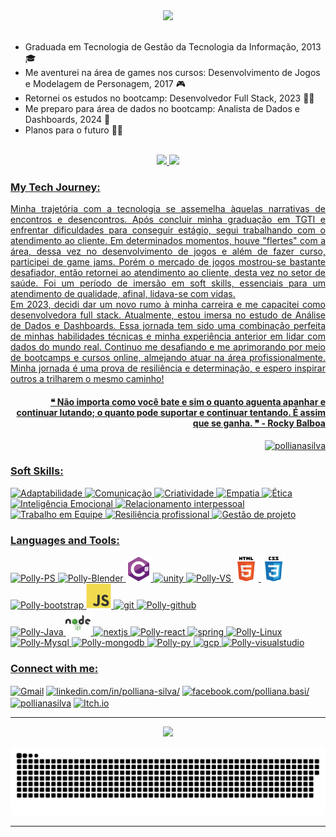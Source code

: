 <img align="right">
<div align="center">
  <a href="https://git.io/typing-svg">
    <img src="https://readme-typing-svg.herokuapp.com?font=Poppins&size=30&color=F7A7E8&center=true&vCenter=true&width=500&lines=Hello+World!👾;I'm+Polliana+😄;Welcome+to+my+Github+🫶;I'm+Data+Analysis+😇">
  </a>
</div><br>

- Graduada em Tecnologia de Gestão da Tecnologia da Informação, 2013 🎓
- Me aventurei na área de games nos cursos: Desenvolvimento de Jogos e Modelagem de Personagem, 2017 🎮
- Retornei os estudos no bootcamp: Desenvolvedor Full Stack, 2023 👩‍💻
- Me preparo para área de dados no bootcamp: Analista de Dados e Dashboards, 2024 🎲
- Planos para o futuro 🏋️‍♀️
  
<br>
<div align = "center">  
<a href="https://github.com/pollianasilva">
<img loading="lazy" height="180em" src="https://github-readme-stats.vercel.app/api/top-langs/?username=pollianasilva&layout=compact&langs_count=7&theme=dracula&title_color=F7A7E8"/>
<img loading="lazy" height="180em" src="https://github-readme-stats.vercel.app/api?username=pollianasilva&show_icons=true&theme=dracula&include_all_commits=true&count_private=true&title_color=F7A7E8"/>
</div>  
<h3 align="left">My Tech Journey:</h3> 
<p align="justify">Minha trajetória com a tecnologia se assemelha àquelas narrativas de encontros e desencontros. Após concluir minha graduação em TGTI e enfrentar dificuldades para conseguir estágio, segui trabalhando com o atendimento ao cliente. Em determinados momentos, houve "flertes" com a área, dessa vez no desenvolvimento de jogos e além de fazer curso, participei de game jams. Porém o mercado de jogos mostrou-se bastante desafiador, então retornei ao atendimento ao cliente, desta vez no setor de saúde. Foi um período de imersão em soft skills, essenciais para um atendimento de qualidade, afinal, lidava-se com vidas.<br>
Em 2023, decidi dar um novo rumo à minha carreira e me capacitei como desenvolvedora full stack. Atualmente, estou imersa no estudo de Análise de Dados e Dashboards. Essa jornada tem sido uma combinação perfeita de minhas habilidades técnicas e minha experiência anterior em lidar com dados do mundo real. Continuo me desafiando e me aprimorando por meio de bootcamps e cursos online, almejando atuar na área profissionalmente.
Minha jornada é uma prova de resiliência e determinação, e espero inspirar outros a trilharem o mesmo caminho!</p>
<h4 align="right">❝ Não importa como você bate e sim o quanto aguenta apanhar e continuar lutando; o quanto pode suportar e continuar tentando. É assim que se ganha. ❞ - Rocky Balboa</h4>
<p align="right"> <img src="https://komarev.com/ghpvc/?username=pollianasilva&label=Profile%20views&color=F7A7E8&style=flat" alt="pollianasilva" /> </p>

<h3 align="left">Soft Skills:</h3> 

![Adaptabilidade](https://img.shields.io/badge/Adaptabilidade-440154?style=for-the-badge&logoColor=white)
![Comunicação](https://img.shields.io/badge/Comunicação-482878?style=for-the-badge&logoColor=white)
![Criatividade](https://img.shields.io/badge/Criatividade-3E4989?style=for-the-badge&logoColor=white)
![Empatia](https://img.shields.io/badge/Empatia-31688E?style=for-the-badge&logoColor=white)
![Ética](https://img.shields.io/badge/Ética-26838F?style=for-the-badge&logoColor=white)
![Inteligência Emocional](https://img.shields.io/badge/Inteligência_Emocional-1F9E89?style=for-the-badge&logoColor=white)
![Relacionamento interpessoal](https://img.shields.io/badge/Relacionamento_interpessoal-7ACCC8?style=for-the-badge&logoColor=white)
![Trabalho em Equipe](https://img.shields.io/badge/Trabalho_em_Equipe-BADEDA?style=for-the-badge&logoColor=white)
![Resiliência profissional](https://img.shields.io/badge/Resiliência_profissional-04e762?style=for-the-badge&logoColor=white)
![Gestão de projeto](https://img.shields.io/badge/Gestão_de_projeto-ffb901?style=for-the-badge&logoColor=white)

<h3 align="left">Languages and Tools:</h3>
<p align="left">
<img src="https://cdn.jsdelivr.net/gh/devicons/devicon/icons/photoshop/photoshop-line.svg" alt="Polly-PS" height="40" width="40">
<img src="https://cdn.jsdelivr.net/gh/devicons/devicon/icons/blender/blender-original.svg" alt="Polly-Blender" height="40" width="40">
<img src="https://raw.githubusercontent.com/devicons/devicon/master/icons/csharp/csharp-original.svg" alt="csharp" width="40" height="40"/>
<img src="https://www.vectorlogo.zone/logos/unity3d/unity3d-icon.svg" alt="unity" width="40" height="40"/>
<img src="https://cdn.jsdelivr.net/gh/devicons/devicon/icons/vscode/vscode-original.svg" alt="Polly-VS" height="40" width="40">
<img src="https://raw.githubusercontent.com/devicons/devicon/master/icons/html5/html5-original-wordmark.svg" alt="html5" width="40" height="40"/>
 <img src="https://raw.githubusercontent.com/devicons/devicon/master/icons/css3/css3-original-wordmark.svg" alt="css3" width="40" height="40"/>
<img src="https://cdn.jsdelivr.net/gh/devicons/devicon/icons/bootstrap/bootstrap-original.svg" alt="Polly-bootstrap" height="40" width="40">
<img src="https://raw.githubusercontent.com/devicons/devicon/master/icons/javascript/javascript-original.svg" alt="Polly-JS" width="40" height="40"/>
<img src="https://www.vectorlogo.zone/logos/git-scm/git-scm-icon.svg" alt="git" width="40" height="40"/>
<img src="https://skillicons.dev/icons?i=github"alt="Polly-github" height="40" width="40"/><br>
<img src="https://cdn.jsdelivr.net/gh/devicons/devicon/icons/java/java-original.svg" alt="Polly-Java" height="40" width="40">
<img src="https://raw.githubusercontent.com/devicons/devicon/master/icons/nodejs/nodejs-original-wordmark.svg" alt="nodejs" width="40" height="40"/>
<img src="https://cdn.worldvectorlogo.com/logos/nextjs-2.svg" alt="nextjs" width="40" height="40"/>
<img src="https://cdn.jsdelivr.net/gh/devicons/devicon/icons/react/react-original.svg" alt="Polly-react" height="40" width="40">
<img src="https://www.vectorlogo.zone/logos/springio/springio-icon.svg" alt="spring" width="40" height="40"/>
<img src="https://cdn.jsdelivr.net/gh/devicons/devicon/icons/linux/linux-original.svg" alt="Polly-Linux" height="40" width="40">
<img src="https://cdn.jsdelivr.net/gh/devicons/devicon/icons/mysql/mysql-original.svg" alt="Polly-Mysql" height="40" width="40">
<img src="https://cdn.jsdelivr.net/gh/devicons/devicon/icons/mongodb/mongodb-original.svg" alt="Polly-mongodb" height="40" width="40">
<img src="https://cdn.jsdelivr.net/gh/devicons/devicon/icons/python/python-original.svg" alt="Polly-py" height="40" width="40">
<img src="https://www.vectorlogo.zone/logos/google_cloud/google_cloud-icon.svg" alt="gcp" width="40" height="40"/>
<img src="https://cdn.jsdelivr.net/gh/devicons/devicon/icons/visualstudio/visualstudio-plain.svg" alt="Polly-visualstudio" height="40" width="40"> </p>
<h3 align="left">Connect with me:</h3>
<p align="left">
<a href="mailto:polly.cr@gmail.com" target="blank"><img align="center" src="https://www.svgrepo.com/show/303161/gmail-icon-logo.svg" alt="Gmail" height="30" width="30" /></a> 
<a href="https://linkedin.com/in/linkedin.com/in/polliana-silva/" target="blank"><img align="center" src="https://raw.githubusercontent.com/rahuldkjain/github-profile-readme-generator/master/src/images/icons/Social/linked-in-alt.svg" alt="linkedin.com/in/polliana-silva/" height="30" width="40" /></a>
<a href="https://fb.com/facebook.com/polliana.basi/" target="blank"><img align="center" src="https://raw.githubusercontent.com/rahuldkjain/github-profile-readme-generator/master/src/images/icons/Social/facebook.svg" alt="facebook.com/polliana.basi/" height="30" width="40" /></a>
<a href="https://kaggle.com/pollianasilva" target="blank"><img align="center" src="https://raw.githubusercontent.com/rahuldkjain/github-profile-readme-generator/master/src/images/icons/Social/kaggle.svg" alt="pollianasilva" height="30" width="40" /></a>
<a href="https://polliana-silva.itch.io/" target="blank"><img align="center" src="https://www.svgrepo.com/show/331445/itch.svg" alt="Itch.io" height="30" width="30" /></a>
</p>
<hr><div align="center"><a href="https://git.io/typing-svg"><img src="https://readme-typing-svg.herokuapp.com?font=Poppins&size=20&color=F7A7E8&center=true&vCenter=true&width=500&lines=Thanks+for+visiting!+🙈;There's+so+much+more+to+me+you+haven't+seen+❣️"></a></div>
<p align="center"><img alt="github contribution grid snake animation" src="https://raw.githubusercontent.com/pollianasilva/pollianasilva/output/github-contribution-grid-snake.svg"></p><hr>

